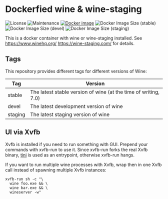 # Dockerfied wine & wine-staging

![License](https://img.shields.io/github/license/webcomics/wine-docker)
![Maintenance](https://img.shields.io/maintenance/yes/2023)
[![Docker image](https://github.com/webcomics/wine-docker/actions/workflows/deploy.yaml/badge.svg)](https://github.com/webcomics/wine-docker/actions/workflows/deploy.yaml)
![Docker Image Size (stable)](https://img.shields.io/docker/image-size/tobix/wine/stable?label=size%20%28stable%29)
![Docker Image Size (devel)](https://img.shields.io/docker/image-size/tobix/wine/devel?label=size%20%28devel%29)
![Docker Image Size (staging)](https://img.shields.io/docker/image-size/tobix/wine/staging?label=size%20%28staging%29)

This is a docker container with wine or wine-staging installed. See
https://www.winehq.org/ https://wine-staging.com/ for details.

## Tags

This repository provides different tags for different versions of Wine:

| Tag | Version |
| --- | --- |
| stable | The latest stable version of wine (at the time of writing, 7.0) |
| devel | The latest development version of wine |
| staging | The latest staging version of wine |

## UI via Xvfb

Xvfb is installed if you need to run something with GUI. Prepend your commands
with xvfb-run to use it. Since xvfb-run forks the real Xvfb binary, [tini] is
used as an entrypoint, otherwise xvfb-run hangs.

If you want to run multiple wine processes with Xvfb, wrap then in one Xvfb
call instead of spawning multiple Xvfb instances:

    xvfb-run sh -c "\
      wine foo.exe && \
      wine bar.exe && \
      wineserver -w"

[tini]: https://github.com/krallin/tini
